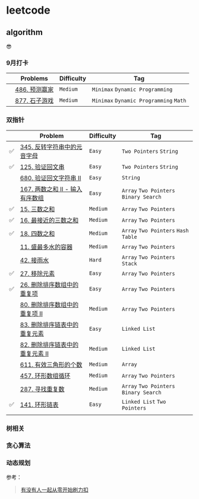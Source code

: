 # leetcode



## algorithm

😎



### 9月打卡

|      | Problems                                                     | Difficulty | Tag                                    |
| ---- | ------------------------------------------------------------ | ---------- | -------------------------------------- |
|      | [486. 预测赢家](https://leetcode-cn.com/problems/predict-the-winner/) | `Medium`   | `Minimax` `Dynamic Programming`        |
|      | [877. 石子游戏](https://leetcode-cn.com/problems/stone-game/) | `Medium`   | `Minimax` `Dynamic Programming` `Math` |









### 双指针

|      | Problem                                                      | Difficulty | Tag                                    |
| ---- | ------------------------------------------------------------ | ---------- | -------------------------------------- |
| ✅    | [345. 反转字符串中的元音字母](https://leetcode-cn.com/problems/reverse-vowels-of-a-string/) | `Easy`     | `Two Pointers` `String`                |
| ✅    | [125. 验证回文串](https://leetcode-cn.com/problems/valid-palindrome/) | `Easy`     | `Two Pointers` `String`                |
|      | [680. 验证回文字符串 Ⅱ](https://leetcode-cn.com/problems/valid-palindrome-ii/) | `Easy`     | `String`                               |
|      | [167. 两数之和 II - 输入有序数组](https://leetcode-cn.com/problems/two-sum-ii-input-array-is-sorted/) | `Easy`     | `Array` `Two Pointers` `Binary Search` |
| ✅    | [15. 三数之和](https://leetcode-cn.com/problems/3sum/)       | `Medium`   | `Array` `Two Pointers`                 |
| ✅    | [16. 最接近的三数之和](https://leetcode-cn.com/problems/3sum-closest/) | `Medium`   | `Array` `Two Pointers`                 |
| ✅    | [18. 四数之和](https://leetcode-cn.com/problems/4sum/)       | `Medium`   | `Array` `Two Pointers` `Hash Table`    |
|      | [11. 盛最多水的容器](https://leetcode-cn.com/problems/container-with-most-water/) | `Medium`   | `Array` `Two Pointers`                 |
|      | [42. 接雨水](https://leetcode-cn.com/problems/trapping-rain-water/) | `Hard`     | `Array` `Two Pointers` `Stack`         |
| ✅    | [27. 移除元素](https://leetcode-cn.com/problems/remove-element/) | `Easy`     | `Array` `Two Pointers`                 |
| ✅    | [26. 删除排序数组中的重复项](https://leetcode-cn.com/problems/remove-duplicates-from-sorted-array/) | `Easy`     | `Array` `Two Pointers`                 |
|      | [80. 删除排序数组中的重复项 II](https://leetcode-cn.com/problems/remove-duplicates-from-sorted-array-ii/) | `Medium`   | `Array` `Two Pointers`                 |
|      | [83. 删除排序链表中的重复元素](https://leetcode-cn.com/problems/remove-duplicates-from-sorted-list/) | `Easy`     | `Linked List`                          |
|      | [82. 删除排序链表中的重复元素 II](https://leetcode-cn.com/problems/remove-duplicates-from-sorted-list-ii/) | `Medium`   | `Linked List`                          |
|      | [611. 有效三角形的个数](https://leetcode-cn.com/problems/valid-triangle-number/) | `Medium`   | `Array`                                |
|      | [457. 环形数组循环](https://leetcode-cn.com/problems/circular-array-loop/) | `Medium`   | `Array` `Two Pointers`                 |
|      | [287. 寻找重复数](https://leetcode-cn.com/problems/find-the-duplicate-number/) | `Medium`   | `Array` `Two Pointers` `Binary Search` |
| ✅    | [141. 环形链表](https://leetcode-cn.com/problems/linked-list-cycle/) | `Easy`     | `Linked List` `Two Pointers`           |
|      |                                                              |            |                                        |



### 树相关



### 贪心算法



### 动态规划





参考：

> [有没有人一起从零开始刷力扣](https://leetcode-cn.com/circle/article/48kq9d/)

